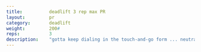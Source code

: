 ```yaml
---
title:			deadlift 3 rep max PR
layout: 		pr
category:		deadlift
weight: 		200#
reps:			3
description:	"gotta keep dialing in the touch-and-go form ... neutral head ... butt lower ... also paradoxically don't think just do."
---
```

